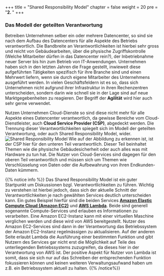 +++
title = "Shared Responsibility Model"
chapter = false
weight = 20
pre = "<b>2. </b>"
+++

### Das Modell der geteilten Verantwortung
Betreiben Unternehmen selber ein oder mehrere Datencenter, so sind sie nach dem Aufbau des Datencenters für alle Aspekte
des Betriebs verantwortlich. Die Bandbreite an Verantwortlichkeiten ist hierbei sehr gross und reicht von Gebäudearbeiten,
über die physische Zugriffskontrolle (Welche Mitarbeiter dürfen in das Datencenter rein?), der Inbetriebnahme neuer Server 
bis hin zum Betrieb von IT-Anwendungen. Unternehmen haben sich in den letzten Jahren die Frage gestellt, inwieweit diese
aufgeführten Tätigkeiten spezifisch für ihre Branche sind und einen Mehrwert liefern, wenn sie durch eigene Mitarbeiter
des Unternehmens ausgeführt werden. In vielen Geschäftsfeldern ist es so, dass sich Unternehmen nicht aufgrund ihrer
Infrastruktur in ihren Rechenzentren unterscheiden, sondern darin wie schnell sie in der Lage sind auf neue Marktgegebenheiten
zu reagieren. Der Begriff der **Agilität** wird hier auch sehr gerne verwendet.

Nutzen Unternehmen Cloud-Dienste so sind diese nicht mehr für alle Aspekte eines Datencenter verantwortlich, da gewisse 
Bereiche vom Cloud-Dienstleister, auch **Cloud Service Provider (CSP)**, abgedeckt werden. Die Trennung dieser 
Verantwortlichkeiten spiegelt sich im Modell der geteilten Verantwortung, oder auch Shared Responsibility Model, wider.
![Shared Responsibility Model](/images/Shared_Responsibility_Model.jpg)
Wie auf der Abbildung zu erkennen ist, ist der CSP hier für den unteren Teil verantwortlich. Dieser Teil beinhaltet Themen wie 
die physische Gebäudesicherheit oder auch alles was mit Hardware zu tun hat. Die Nutzer von Cloud-Services sind dagegen
für den oberen Teil verantwortlich und müssen sich um Themen wie Verschlüsselung von Daten oder die Aufbewahrung von
ihren Endkunden-Daten kümmern.

{{% notice info %}}
Das Shared Responsibility Model ist ein guter Startpunkt um Diskussionen bzgl. Verantwortlichkeiten zu führen. Wichtig zu
verstehen ist hierbei jedoch, dass sich der aktuelle Schnitt der Verantwortlichkeiten je nach gewählten Services deutlich
unterscheiden kann. Ein gutes Beispiel hierfür sind die beiden Services **[Amazon Elastic Compute Cloud (Amazon EC2)](https://aws.amazon.com/de/ec2/)** 
und **[AWS Lambda](https://aws.amazon.com/de/lambda/)**. Beide sind generell sogenannte Compute-Services und erlauben es Informationen
zu verarbeiten. Eine Amazon EC2-Instanz kann mit einer virtuellen Maschine verglichen werden und diese wird von AWS bereitgestellt.
Nutzer des Amazon EC2-Services sind dann in der Verantwortung das Betriebssystem der Amazon EC2-Instanz regelmässigen zu aktualisieren.
Auf der anderen Seite erlaubt Lambda die Ausführung einer bestimmten Funktion und gibt Nutzern des Services gar nicht erst
die Möglichkeit auf Teile des unterliegenden Betriebssystems zuzugreifen, da dieses hier in der Verantwortung von AWS ist. 
Der positive Aspekt für Nutzer von Lambda ist somit, dass sie sich nur auf das Schreiben der entsprechenden Funktion
fokussieren können und keinen weiteren Verwaltungsaufwand haben um z.B. ein Betriebssystem aktuell zu halten.
{{% /notice%}}
